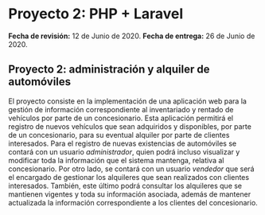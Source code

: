 # Proyecto 2:  PHP + Laravel

**Fecha de revisión:** 12 de Junio de 2020.
**Fecha de entrega:** 26 de Junio de 2020.

## **Proyecto 2: administración y alquiler de automóviles**

El proyecto consiste en la implementación de una aplicación web para la gestión de información correspondiente al inventariado y rentado de vehículos por parte de un concesionario. Esta aplicación permitirá el registro de nuevos vehículos que sean adquiridos y disponibles, por parte de un concesionario, para su eventual alquiler por parte de clientes interesados. Para el registro de nuevas existencias de automóviles se contará con un usuario *administrador*, quien podrá incluso visualizar y modificar toda la información que el sistema mantenga, relativa al concesionario. Por otro lado, se contará con un usuario *vendedor* que será el encargado de gestionar los alquileres que sean realizados con clientes interesados. También, este último podrá consultar los alquileres que se mantienen vigentes y toda su información asociada, además de mantener actualizada la información correspondiente a los clientes del concesionario.
